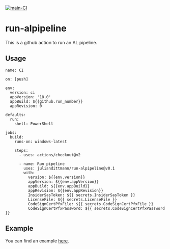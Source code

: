 [![main-CI](https://github.com/juliandittmann/run-alpipeline/actions/workflows/main.yml/badge.svg)](https://github.com/juliandittmann/run-alpipeline/actions/workflows/main.yml)

# run-alpipeline

This is a github action to run an AL pipeline.

## Usage

```
name: CI

on: [push]

env:
  version: ci
  appVersion: '18.0'
  appBuild: ${{github.run_number}}
  appRevision: 0

defaults:
  run:
    shell: PowerShell

jobs:
  build:
    runs-on: windows-latest

    steps:
      - uses: actions/checkout@v2

      - name: Run pipeline
        uses: juliandittmann/run-alpipeline@v0.1
        with:
          version: ${{env.version}}
          appVersion: ${{env.appVersion}}
          appBuild: ${{env.appBuild}}
          appRevision: ${{env.appRevision}}
          InsiderSasToken: ${{ secrets.InsiderSasToken }}
          LicenseFile: ${{ secrets.LicenseFile }}
          CodeSignCertPfxFile: ${{ secrets.CodeSignCertPfxFile }}
          CodeSignCertPfxPassword: ${{ secrets.CodeSignCertPfxPassword }}
```
     
## Example 

You can find an example [here](https://github.com/juliandittmann/AL.Template).
